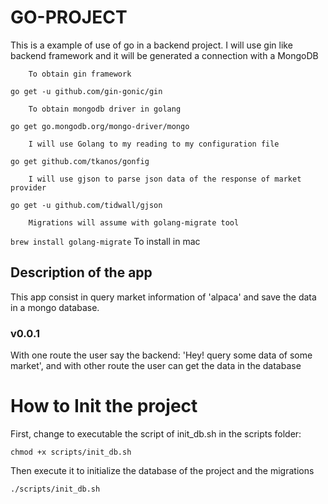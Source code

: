 # GO-PROJECT

This is a example of use of go in a backend project. I will use gin like backend framework and it will be generated a connection with a MongoDB

		To obtain gin framework
`go get -u github.com/gin-gonic/gin`

		To obtain mongodb driver in golang
`go get go.mongodb.org/mongo-driver/mongo`

		I will use Golang to my reading to my configuration file
`go get github.com/tkanos/gonfig`

		I will use gjson to parse json data of the response of market provider
`go get -u github.com/tidwall/gjson`

		Migrations will assume with golang-migrate tool
`brew install golang-migrate` To install in mac

## Description of the app

This app consist in query market information of 'alpaca' and save the data in a mongo database.

### v0.0.1

With one route the user say the backend: 'Hey! query some data of some market', and with other route the user can get the data in the database

# How to Init the project

First, change to executable the script of init_db.sh in the scripts folder:

`chmod +x scripts/init_db.sh`

Then execute it to initialize the database of the project and the migrations

`./scripts/init_db.sh`
